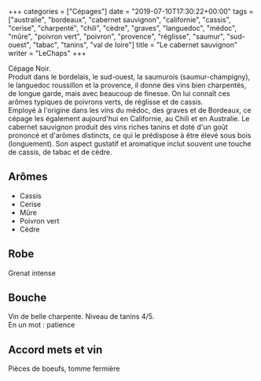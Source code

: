 +++
categories = ["Cépages"]
date = "2019-07-10T17:30:22+00:00"
tags = ["australie", "bordeaux", "cabernet sauvignon", "californie", "cassis", "cerise", "charpenté", "chili", "cèdre", "graves", "languedoc", "médoc", "mûre", "poivron vert", "poivron", "provence", "réglisse", "saumur", "sud-ouest", "tabac", "tanins", "val de loire"] 
title = "Le cabernet sauvignon"
writer = "LeChaps"
+++

Cépage Noir.  
Produit dans le bordelais, le sud-ouest, la saumurois (saumur-champigny), le languedoc roussillon et la provence, il donne des vins bien charpentés, de longue garde, mais avec beaucoup de finesse. On lui connaît ces arômes typiques de poivrons verts, de réglisse et de cassis.  
Employé à l'origine dans les vins du médoc, des graves et de Bordeaux, ce cépage les également aujourd'hui en Californie, au Chili et en Australie. Le cabernet sauvignon produit des vins riches tanins et doté d'un goût prononcé et d'arômes distincts, ce qui le prédispose à être élevé sous bois (longuement). Son aspect gustatif et aromatique inclut souvent une touche de cassis, de tabac et de cèdre.

## Arômes

* Cassis
* Cerise
* Mûre
* Poivron vert
* Cèdre

## Robe

Grenat intense

## Bouche

Vin de belle charpente. Niveau de tanins 4/5.  
En un mot : patience

## Accord mets et vin

Pièces de boeufs, tomme fermière
